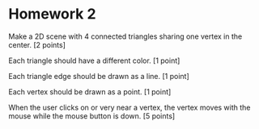 #  Homework 2

Make a 2D scene with 4 connected triangles sharing one vertex in the center. [2 points]

Each triangle should have a different color. [1 point]

Each triangle edge should be drawn as a line. [1 point]

Each vertex should be drawn as a point. [1 point]

When the user clicks on or very near a vertex, the vertex moves with the mouse while the mouse button is down. [5 points]
